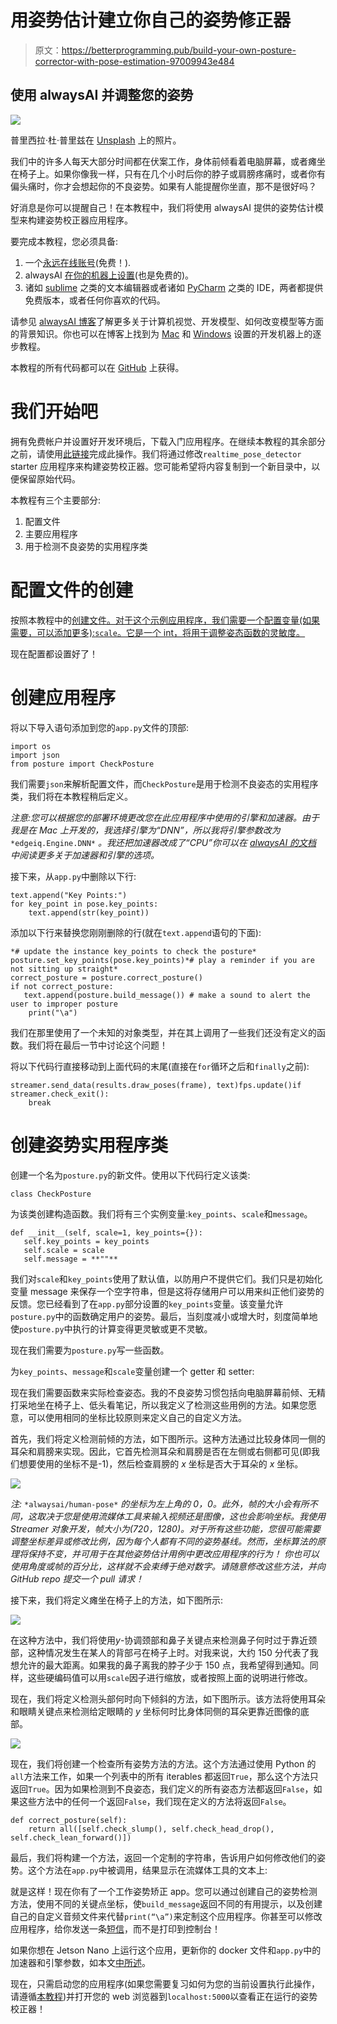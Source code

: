 # 用姿势估计建立你自己的姿势修正器

> 原文：<https://betterprogramming.pub/build-your-own-posture-corrector-with-pose-estimation-97009943e484>

## 使用 alwaysAI 并调整您的姿势

![](img/d327eb95e8fa21a1875c11378d0382c7.png)

普里西拉·杜·普里兹在 [Unsplash](https://unsplash.com?utm_source=medium&utm_medium=referral) 上的照片。

我们中的许多人每天大部分时间都在伏案工作，身体前倾看着电脑屏幕，或者瘫坐在椅子上。如果你像我一样，只有在几个小时后你的脖子或肩膀疼痛时，或者你有偏头痛时，你才会想起你的不良姿势。如果有人能提醒你坐直，那不是很好吗？

好消息是你可以提醒自己！在本教程中，我们将使用 alwaysAI 提供的姿势估计模型来构建姿势校正器应用程序。

要完成本教程，您必须具备:

1.  一个[永远在线账号](https://alwaysai.co/auth?register=true?&utm_campaign=Open%20Beta&utm_source=medium&utm_content=posture-corrector)(免费！).
2.  alwaysAI [在你的机器上设置](https://alwaysai.co/docs/getting_started/development_computer_setup.html?&utm_campaign=Open%20Beta&utm_source=medium&utm_content=posture-corrector)(也是免费的)。
3.  诸如 [sublime](https://www.sublimetext.com/) 之类的文本编辑器或者诸如 [PyCharm](https://www.jetbrains.com/pycharm/) 之类的 IDE，两者都提供免费版本，或者任何你喜欢的代码。

请参见 [alwaysAI 博客](https://learn.alwaysai.co?&utm_campaign=Open%20Beta&utm_source=medium&utm_content=posture-corrector)了解更多关于计算机视觉、开发模型、如何改变模型等方面的背景知识。你也可以在博客上找到为 [Mac](https://learn.alwaysai.co/setupformacusers?&utm_campaign=Open%20Beta&utm_source=medium&utm_content=posture-corrector) 和 [Windows](https://learn.alwaysai.co/developing-alwaysai-windows?&utm_campaign=Open%20Beta&utm_source=medium&utm_content=posture-corrector) 设置的开发机器上的逐步教程。

本教程的所有代码都可以在 [GitHub](https://github.com/alwaysai/posture-corrector?&utm_campaign=Open%20Beta&utm_source=medium&utm_content=posture-corrector) 上获得。

# 我们开始吧

拥有免费帐户并设置好开发环境后，下载入门应用程序。在继续本教程的其余部分之前，请使用[此链接](https://alwaysai.co/docs/reference/starter_applications.html?&utm_campaign=Open%20Beta&utm_source=medium&utm_content=posture-corrector)完成此操作。我们将通过修改`realtime_pose_detector` starter 应用程序来构建姿势校正器。您可能希望将内容复制到一个新目录中，以便保留原始代码。

本教程有三个主要部分:

1.  配置文件
2.  主要应用程序
3.  用于检测不良姿势的实用程序类

# 配置文件的创建

按照本教程中的[创建文件。对于这个示例应用程序，我们需要一个配置变量(如果需要，可以添加更多):`scale`。它是一个 int，将用于调整姿态函数的灵敏度。](https://learn.alwaysai.co/speed-up-development-with-a-json-configuration-file?&utm_campaign=Open%20Beta&utm_source=medium&utm_content=posture-corrector)

现在配置都设置好了！

# 创建应用程序

将以下导入语句添加到您的`app.py`文件的顶部:

```
import os
import json
from posture import CheckPosture
```

我们需要`json`来解析配置文件，而`CheckPosture`是用于检测不良姿态的实用程序类，我们将在本教程稍后定义。

*注意:您可以根据您的部署环境更改您在此应用程序中使用的引擎和加速器。由于我是在 Mac 上开发的，我选择引擎为“DNN”，所以我将引擎参数改为* `*edgeiq.Engine.DNN*` *。我还把加速器改成了“CPU”你可以在* [*alwaysAI 的文档*](https://alwaysai.co/docs/edgeiq_api/constants.html) *中阅读更多关于加速器和引擎的选项。*

接下来，从`app.py`中删除以下行:

```
text.append("Key Points:")
for key_point in pose.key_points:
    text.append(str(key_point))
```

添加以下行来替换您刚刚删除的行(就在`text.append`语句的下面):

```
*# update the instance key_points to check the posture*
posture.set_key_points(pose.key_points)*# play a reminder if you are not sitting up straight*
correct_posture = posture.correct_posture()
if not correct_posture:
   text.append(posture.build_message()) # make a sound to alert the user to improper posture
    print("\a")
```

我们在那里使用了一个未知的对象类型，并在其上调用了一些我们还没有定义的函数。我们将在最后一节中讨论这个问题！

将以下代码行直接移动到上面代码的末尾(直接在`for`循环之后和`finally`之前):

```
streamer.send_data(results.draw_poses(frame), text)fps.update()if streamer.check_exit():
    break
```

# 创建姿势实用程序类

创建一个名为`posture.py`的新文件。使用以下代码行定义该类:

```
class CheckPosture
```

为该类创建构造函数。我们将有三个实例变量:`key_points`、`scale`和`message`。

```
def __init__(self, scale=1, key_points={}):
   self.key_points = key_points
   self.scale = scale
   self.message = **""**
```

我们对`scale`和`key_points`使用了默认值，以防用户不提供它们。我们只是初始化变量 message 来保存一个空字符串，但是这将存储用户可以用来纠正他们姿势的反馈。您已经看到了在`app.py`部分设置的`key_points`变量。该变量允许`posture.py`中的函数确定用户的姿势。最后，当刻度减小或增大时，刻度简单地使`posture.py`中执行的计算变得更灵敏或更不灵敏。

现在我们需要为`posture.py`写一些函数。

为`key_points`、`message`和`scale`变量创建一个 getter 和 setter:

现在我们需要函数来实际检查姿态。我的不良姿势习惯包括向电脑屏幕前倾、无精打采地坐在椅子上、低头看笔记，所以我定义了检测这些用例的方法。如果您愿意，可以使用相同的坐标比较原则来定义自己的自定义方法。

首先，我们将定义检测前倾的方法，如下图所示。这种方法通过比较身体同一侧的耳朵和肩膀来实现。因此，它首先检测耳朵和肩膀是否在左侧或右侧都可见(即我们想要使用的坐标不是-1)，然后检查肩膀的 *x* 坐标是否大于耳朵的 *x* 坐标。

![](img/4e622cafb3e76a5ff602c4645a793515.png)

*注:* `*alwaysai/human-pose*` *的坐标为左上角的 0，0。此外，帧的大小会有所不同，这取决于您是使用流媒体工具来输入视频还是图像，这也会影响坐标。我使用 Streamer 对象开发，帧大小为(720，1280)。对于所有这些功能，您很可能需要调整坐标差异或修改比例，因为每个人都有不同的姿势基线。然而，坐标算法的原理将保持不变，并可用于在其他姿势估计用例中更改应用程序的行为！* *你也可以使用角度或帧的百分比，这样就不会束缚于绝对数字。请随意修改这些方法，并向 GitHub repo 提交一个 pull 请求！*

接下来，我们将定义瘫坐在椅子上的方法，如下图所示:

![](img/e17e79130590a23d6da23027a1a28209.png)

在这种方法中，我们将使用*y*-协调颈部和鼻子关键点来检测鼻子何时过于靠近颈部，这种情况发生在某人的背部弓在椅子上时。对我来说，大约 150 分代表了我想允许的最大距离。如果我的鼻子离我的脖子少于 150 点，我希望得到通知。同样，这些硬编码值可以用`scale`因子进行缩放，或者按照上面的说明进行修改。

现在，我们将定义检测头部何时向下倾斜的方法，如下图所示。该方法将使用耳朵和眼睛关键点来检测给定眼睛的 *y* 坐标何时比身体同侧的耳朵更靠近图像的底部。

![](img/d5dd551645dbd0ee0d6ccd8ffcab00b3.png)

现在，我们将创建一个检查所有姿势方法的方法。这个方法通过使用 Python 的`all`方法来工作，如果一个列表中的所有 iterables 都返回`True`，那么这个方法只返回`True`。因为如果检测到不良姿态，我们定义的所有姿态方法都返回`False`，如果这些方法中的任何一个返回`False`，我们现在定义的方法将返回`False`。

```
def correct_posture(self):
    return all([self.check_slump(), self.check_head_drop(), self.check_lean_forward()])
```

最后，我们将构建一个方法，返回一个定制的字符串，告诉用户如何修改他们的姿势。这个方法在`app.py`中被调用，结果显示在流媒体工具的文本上:

就是这样！现在你有了一个工作姿势矫正 app。您可以通过创建自己的姿势检测方法，使用不同的关键点坐标，使`build_message`返回不同的有用提示，以及创建自己的自定义音频文件来代替`print(“\a”)`来定制这个应用程序。你甚至可以修改应用程序，给你发送一条[短信](https://alwaysai.co/blog/build-simple-computer-vision-texting-application-using-twilio?&utm_campaign=Open%20Beta&utm_source=medium&utm_content=posture-corrector)，而不是打印到控制台！

如果你想在 Jetson Nano 上运行这个应用，更新你的 docker 文件和`app.py`中的加速器和引擎参数，如本文[中所述](https://learn.alwaysai.co/using-pose-estimation-on-the-jetson-nano-with-alwaysai?&utm_campaign=Open%20Beta&utm_source=medium&utm_content=posture-corrector)。

现在，只需启动您的应用程序(如果您需要复习如何为您的当前设置执行此操作，请遵循[本教程](https://learn.alwaysai.co/building-and-deploying-apps-on-alwaysai?&utm_campaign=Open%20Beta&utm_source=medium&utm_content=posture-corrector))并打开您的 web 浏览器到`localhost:5000`以查看正在运行的姿势校正器！
